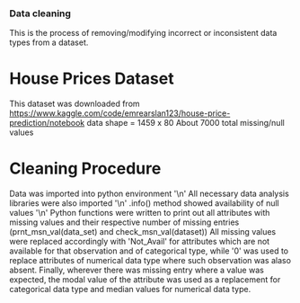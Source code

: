 ### Data cleaning 

This is the process of removing/modifying incorrect or inconsistent data types from a dataset.

# House Prices Dataset

This dataset was downloaded from https://www.kaggle.com/code/emrearslan123/house-price-prediction/notebook
data shape = 1459 x 80
About 7000 total missing/null values


# Cleaning Procedure

Data was imported into python environment '\n'
All necessary data analysis libraries were also imported '\n'
.info() method showed availability of null values '\n'
Python functions were written to print out all attributes with missing values and their respective number of missing entries
(prnt_msn_val(data_set) and check_msn_val(dataset))
All missing values were replaced accordingly with 'Not_Avail' for attributes which are not available for that observation and of categorical type,
while '0' was used to replace attributes of numerical data type where such observation was alaso absent.
Finally, wherever there was missing entry where a value was expected, the modal value of the attribute was used as a replacement for categorical data type
and median values for numerical data type.
